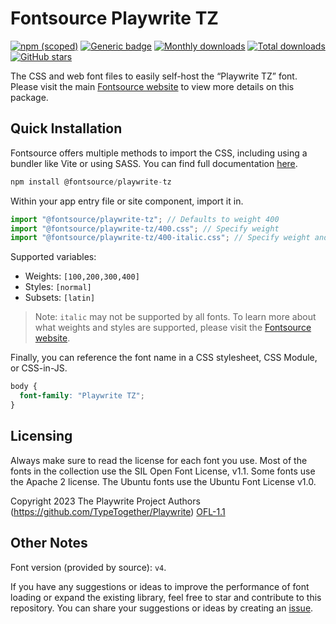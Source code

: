 # Fontsource Playwrite TZ

[![npm (scoped)](https://img.shields.io/npm/v/@fontsource/playwrite-tz?color=brightgreen)](https://www.npmjs.com/package/@fontsource/playwrite-tz) [![Generic badge](https://img.shields.io/badge/fontsource-passing-brightgreen)](https://github.com/fontsource/fontsource) [![Monthly downloads](https://badgen.net/npm/dm/@fontsource/playwrite-tz)](https://github.com/fontsource/fontsource) [![Total downloads](https://badgen.net/npm/dt/@fontsource/playwrite-tz)](https://github.com/fontsource/fontsource) [![GitHub stars](https://img.shields.io/github/stars/fontsource/fontsource.svg?style=social&label=Star)](https://github.com/fontsource/fontsource/stargazers)

The CSS and web font files to easily self-host the “Playwrite TZ” font. Please visit the main [Fontsource website](https://fontsource.org/fonts/playwrite-tz) to view more details on this package.

## Quick Installation

Fontsource offers multiple methods to import the CSS, including using a bundler like Vite or using SASS. You can find full documentation [here](https://fontsource.org/docs/getting-started/introduction).

```javascript
npm install @fontsource/playwrite-tz
```

Within your app entry file or site component, import it in.

```javascript
import "@fontsource/playwrite-tz"; // Defaults to weight 400
import "@fontsource/playwrite-tz/400.css"; // Specify weight
import "@fontsource/playwrite-tz/400-italic.css"; // Specify weight and style
```

Supported variables:
- Weights: `[100,200,300,400]`
- Styles: `[normal]`
- Subsets: `[latin]`

> Note: `italic` may not be supported by all fonts. To learn more about what weights and styles are supported, please visit the [Fontsource website](https://fontsource.org/fonts/playwrite-tz).

Finally, you can reference the font name in a CSS stylesheet, CSS Module, or CSS-in-JS.

```css
body {
  font-family: "Playwrite TZ";
}
```

## Licensing
Always make sure to read the license for each font you use. Most of the fonts in the collection use the SIL Open Font License, v1.1. Some fonts use the Apache 2 license. The Ubuntu fonts use the Ubuntu Font License v1.0.

Copyright 2023 The Playwrite Project Authors (https://github.com/TypeTogether/Playwrite)
[OFL-1.1](http://scripts.sil.org/OFL)

## Other Notes
Font version (provided by source): `v4`.

If you have any suggestions or ideas to improve the performance of font loading or expand the existing library, feel free to star and contribute to this repository. You can share your suggestions or ideas by creating an [issue](https://github.com/fontsource/fontsource/issues).